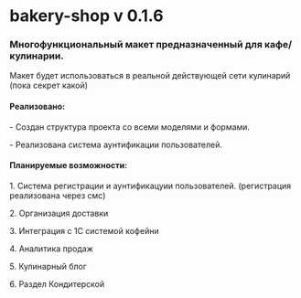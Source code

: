 # bakery-shop v 0.1.6


<h3>Многофункциональный макет предназначенный для кафе/кулинарии.</h3>
Макет  будет использоваться в реальной действующей сети кулинарий (пока секрет какой)

<h4>Реализовано:</h4>
- Создан структура проекта со всеми моделями и формами.
<p></p>
- Реализована система аунтификации пользователей.


<h4>Планируемые возможности:</h4>
1. Система регистрации и аунтификацуии пользователей. (регистрация реализована через смс)
<p></p>
2. Организация доставки
<p></p>
3. Интеграция с 1С системой кофейни
<p></p>
4. Аналитика продаж
<p></p>
5. Кулинарный блог
<p></p>
6. Раздел Кондитерской
<p></p>
